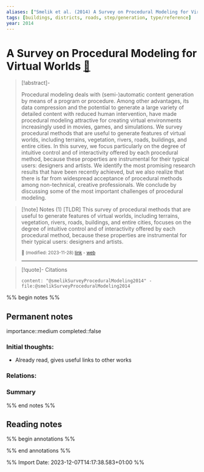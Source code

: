```yaml
---
aliases: ["Smelik et al. (2014) A Survey on Procedural Modeling for Virtual Worlds"]
tags: [buildings, districts, roads, step/generation, type/reference]
year: 2014
---
```

# A Survey on Procedural Modeling for Virtual Worlds [📖](zotero://select/library/items/KBP64BNV)

> [!abstract]-
> 
> Procedural modeling deals with (semi-)automatic content generation by means of a program or procedure. Among other advantages, its data compression and the potential to generate a large variety of detailed content with reduced human intervention, have made procedural modeling attractive for creating virtual environments increasingly used in movies, games, and simulations. We survey procedural methods that are useful to generate features of virtual worlds, including terrains, vegetation, rivers, roads, buildings, and entire cities. In this survey, we focus particularly on the degree of intuitive control and of interactivity offered by each procedural method, because these properties are instrumental for their typical users: designers and artists. We identify the most promising research results that have been recently achieved, but we also realize that there is far from widespread acceptance of procedural methods among non-technical, creative professionals. We conclude by discussing some of the most important challenges of procedural modeling.
> 


> [!note] Notes (1)
> [TLDR] This survey of procedural methods that are useful to generate features of virtual worlds, including terrains, vegetation, rivers, roads, buildings, and entire cities, focuses on the degree of intuitive control and of interactivity offered by each procedural method, because these properties are instrumental for their typical users: designers and artists.
> 
> <small>📝️ (modified: 2023-11-28) [link](zotero://select/library/items/TJE5WQAM) - [web](http://zotero.org/users/12121940/items/TJE5WQAM)</small>
>  
> ---

> [!quote]- Citations
> 
> ```query
> content: "@smelikSurveyProceduralModeling2014" -file:@smelikSurveyProceduralModeling2014
> ```

%% begin notes %%
## Permanent notes
importance::medium
completed::false
### Initial thoughts:
- Already read, gives useful links to other works

### Relations:


### Summary


%% end notes %%
## Reading notes
%% begin annotations %%

%% end annotations %%



%% Import Date: 2023-12-07T14:17:38.583+01:00 %%
